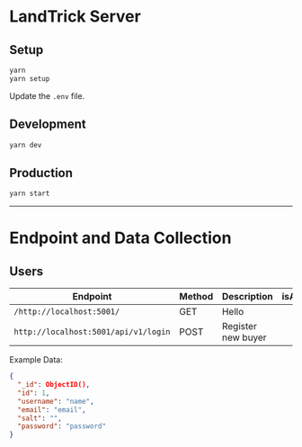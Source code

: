 # LandTrick Server

## Setup

```sh
yarn
yarn setup
```

Update the `.env` file.

## Development

```sh
yarn dev
```

## Production

```sh
yarn start
```

---

# Endpoint and Data Collection

## Users

| Endpoint                             | Method | Description        | isAuthenticated | isAdmin |
| ------------------------------------ | ------ | ------------------ | --------------- | ------- |
| `/http://localhost:5001/`            | GET    | Hello              |                 |         |
| `http://localhost:5001/api/v1/login` | POST   | Register new buyer |                 |         |

Example Data:

```json
{
  "_id": ObjectID(),
  "id": 1,
  "username": "name",
  "email": "email",
  "salt": "",
  "password": "password"
}
```
